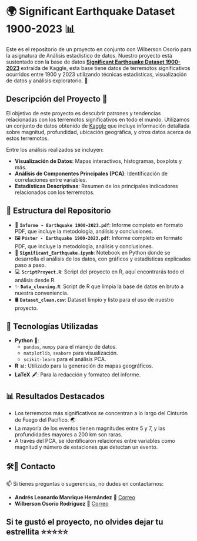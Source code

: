 # 🌍 Significant Earthquake Dataset 1900-2023 📊

Este es el repositorio de un proyecto en conjunto con Wilberson Osorio para la asignatura de Análisis estadístico de datos. Nuestro proyecto está sustentado con la base de datos [**Significant Earthquake Dataset 1900-2023**](https://www.kaggle.com/datasets/jahaidulislam/significant-earthquake-dataset-1900-2023/) extraída de Kaggle, esta base tiene datos de terremotos significativos ocurridos entre 1900 y 2023 utilizando técnicas estadísticas, visualización de datos y análisis exploratorio. 🌋

##  Descripción del Proyecto 📜

El objetivo de este proyecto es descubrir patrones y tendencias relacionadas con los terremotos significativos en todo el mundo. Utilizamos un conjunto de datos obtenido de [Kaggle](https://www.kaggle.com/) que incluye información detallada sobre magnitud, profundidad, ubicación geográfica, y otros datos acerca de estos terremotos.

Entre los análisis realizados se incluyen:

- **Visualización de Datos**: Mapas interactivos, histogramas, boxplots y más.
- **Análisis de Componentes Principales (PCA)**: Identificación de correlaciones entre variables.
- **Estadísticas Descriptivas**: Resumen de los principales indicadores relacionados con los terremotos.

## 📂 Estructura del Repositorio

- 📄 **`Informe - Earthquake 1900-2023.pdf`**: Informe completo en formato PDF, que incluye la metodología, análisis y conclusiones.
- 🖼️ **`Póster - Earthquake 1900-2023.pdf`**: Informe completo en formato PDF, que incluye la metodología, análisis y conclusiones.
- 📓 **`Significant_Earthquake.ipynb`**: Notebook en Python donde se desarrolla el análisis de los datos, con gráficos y estadísticas explicadas paso a paso.
- 💻 **`ScriptProyect.R`**: Script del proyecto en R, aquí encontrarás todo el análisis desde R.
- ✨ **`Data_cleaning.R`**: Script de R que limpia la base de datos en bruto a nuestra conveniencia.
- 🛢 **`Dataset_clean.csv`**: Dataset limpio y listo para el uso de nuestro proyecto.

## 🚀 Tecnologías Utilizadas

- **Python** 🐍:
  - `pandas`, `numpy` para el manejo de datos.
  - `matplotlib`, `seaborn` para visualización.
  - `scikit-learn` para el análisis PCA.
- **R** 📊: Utilizado para la generación de mapas geográficos.
- **LaTeX** 🖋️: Para la redacción y formateo del informe.

## 📊 Resultados Destacados

- Los terremotos más significativos se concentran a lo largo del Cinturón de Fuego del Pacífico. 🌏
- La mayoría de los eventos tienen magnitudes entre 5 y 7, y las profundidades mayores a 200 km son raras.
- A través del PCA, se identificaron relaciones entre variables como magnitud y número de estaciones que detectan un evento.

## 🛠️👤 Contacto

📫 Si tienes preguntas o sugerencias, no dudes en contactarnos:

- **Andrés Leonardo Manrique Hernández** 📧 [Correo](mailto:andresl.manrique@urosario.edu.co)
- **Wilberson Osorio Rodríguez** 📧 [Correo](mailto:Wilberson.osorio@urosario.edu.co)

## Si te gustó el proyecto, no olvides dejar tu estrellita ⭐⭐⭐⭐⭐
